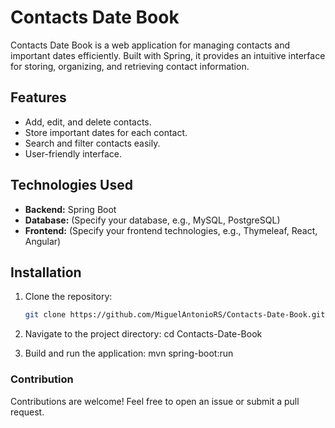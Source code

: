 # Contacts Date Book

Contacts Date Book is a web application for managing contacts and important dates efficiently. Built with Spring, it provides an intuitive interface for storing, organizing, and retrieving contact information.

## Features
- Add, edit, and delete contacts.
- Store important dates for each contact.
- Search and filter contacts easily.
- User-friendly interface.

## Technologies Used
- **Backend:** Spring Boot
- **Database:** (Specify your database, e.g., MySQL, PostgreSQL)
- **Frontend:** (Specify your frontend technologies, e.g., Thymeleaf, React, Angular)

## Installation
1. Clone the repository:
   ```bash
   git clone https://github.com/MiguelAntonioRS/Contacts-Date-Book.git

2. Navigate to the project directory:
   cd Contacts-Date-Book

3. Build and run the application:
   mvn spring-boot:run

### Contribution

Contributions are welcome! Feel free to open an issue or submit a pull request.
